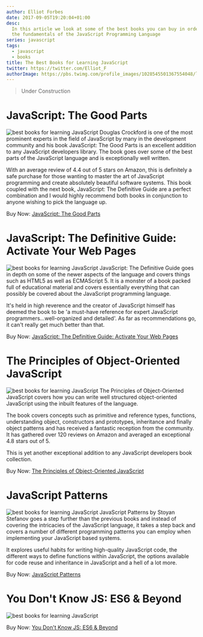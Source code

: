 ```yaml
---
author: Elliot Forbes
date: 2017-09-05T19:20:04+01:00
desc:
  In this article we look at some of the best books you can buy in order to nail
  the fundamentals of the JavaScript Programming Language
series: javascript
tags:
  - javascript
  - books
title: The Best Books for Learning JavaScript
twitter: https://twitter.com/Elliot_F
authorImage: https://pbs.twimg.com/profile_images/1028545501367554048/lzr43cQv_400x400.jpg
---
```


> Under Construction

# JavaScript: The Good Parts

<p><img src="https://images.tutorialedge.net/books/javascript-good-parts.jpg" alt="best books for learning JavaScript" class="book-img"/> Douglas Crockford is one of the most prominent experts in the field of JavaScript by many in the development community and his book JavaScript: The Good Parts is an excellent addition to any JavaScript developers library. The book goes over some of the best parts of the JavaScript language and is exceptionally well written. </p>

With an average review of 4.4 out of 5 stars on Amazon, this is definitely a
safe purchase for those wanting to master the art of JavaScript programming and
create absolutely beautiful software systems. This book coupled with the next
book, JavaScript: The Definitive Guide are a perfect combination and I would
highly recommend both books in conjunction to anyone wishing to pick the
language up.

<div class="amazon-link">Buy Now: <a href="http://amzn.to/2vIRMVV">JavaScript: The Good Parts</a></div>

# JavaScript: The Definitive Guide: Activate Your Web Pages

<p><img src="https://images.tutorialedge.net/books/javascript-definitive-guide.jpg" alt="best books for learning JavaScript" class="book-img"/> JavaScript: The Definitive Guide goes in depth on some of the newer aspects of the language and covers things such as HTML5 as well as ECMAScript 5. It is a monster of a book packed full of educational material and covers essentially everything that can possibly be covered about the JavaScript programming language. </p>

It's held in high reverence and the creator of JavaScript himself has deemed the
book to be 'a must-have reference for expert JavaScript
programmers...well-organized and detailed'. As far as recommendations go, it
can't really get much better than that.

<div class="amazon-link">Buy Now: <a href="http://amzn.to/2w40sBc">JavaScript: The Definitive Guide: Activate Your Web Pages</a></div>

# The Principles of Object-Oriented JavaScript

<p><img src="https://images.tutorialedge.net/books/object-oriented-javascript.jpg" alt="best books for learning JavaScript" class="book-img"/> The Principles of Object-Oriented JavaScript covers how you can write well structured object-oriented JavaScript using the inbuilt features of the language. </p>

The book covers concepts such as primitive and reference types, functions,
understanding object, constructors and prototypes, inheritance and finally
object patterns and has received a fantastic reception from the community. It
has gathered over 120 reviews on Amazon and averaged an exceptional 4.8 stars
out of 5.

This is yet another exceptional addition to any JavaScript developers book
collection.

<div class="amazon-link">Buy Now: <a href="http://amzn.to/2eHIEcH">The Principles of Object-Oriented JavaScript</a></div>

# JavaScript Patterns

<p><img src="https://images.tutorialedge.net/books/javascript-patterns.jpg" alt="best books for learning JavaScript" class="book-img"/> JavaScript Patterns by Stoyan Stefanov goes a step further than the previous books and instead of covering the intricacies of the JavaScript language, it takes a step back and covers a number of different programming patterns you can employ when implementing your JavaScript based systems. </p>

It explores useful habits for writing high-quality JavaScript code, the
different ways to define functions within JavaScript, the options available for
code reuse and inheritance in JavaScript and a hell of a lot more.

<div class="amazon-link">Buy Now: <a href="http://amzn.to/2wNapoU">JavaScript Patterns</a></div>

# You Don't Know JS: ES6 & Beyond

<p><img src="https://images.tutorialedge.net/books/you-dont-know-js.jpg" alt="best books for learning JavaScript" class="book-img"/></p>

<div class="amazon-link">Buy Now: <a href="http://amzn.to/2w3o09n">You Don't Know JS: ES6 &amp; Beyond</a></div>
